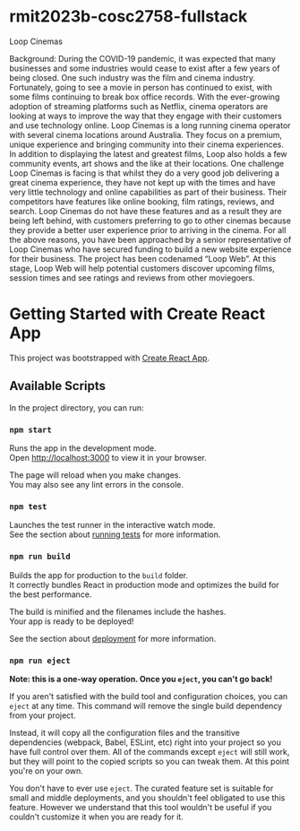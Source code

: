 # rmit2023b-cosc2758-fullstack
Loop Cinemas

Background: During the COVID-19 pandemic, it was expected that many businesses and some industries would cease to exist after a
few years of being closed. One such industry was the film and cinema industry. Fortunately, going to see a movie in
person has continued to exist, with some films continuing to break box office records. With the ever-growing adoption
of streaming platforms such as Netflix, cinema operators are looking at ways to improve the way that they engage with
their customers and use technology online.
Loop Cinemas is a long running cinema operator with several cinema locations around Australia. They focus on a
premium, unique experience and bringing community into their cinema experiences. In addition to displaying the latest
and greatest films, Loop also holds a few community events, art shows and the like at their locations.
One challenge Loop Cinemas is facing is that whilst they do a very good job delivering a great cinema experience, they
have not kept up with the times and have very little technology and online capabilities as part of their business.
Their competitors have features like online booking, film ratings, reviews, and search. Loop Cinemas do not have these
features and as a result they are being left behind, with customers preferring to go to other cinemas because they provide
a better user experience prior to arriving in the cinema.
For all the above reasons, you have been approached by a senior representative of Loop Cinemas who have secured
funding to build a new website experience for their business. The project has been codenamed “Loop Web”.
At this stage, Loop Web will help potential customers discover upcoming films, session times and see ratings and
reviews from other moviegoers.

# Getting Started with Create React App

This project was bootstrapped with [Create React App](https://github.com/facebook/create-react-app).

## Available Scripts

In the project directory, you can run:

### `npm start`

Runs the app in the development mode.\
Open [http://localhost:3000](http://localhost:3000) to view it in your browser.

The page will reload when you make changes.\
You may also see any lint errors in the console.

### `npm test`

Launches the test runner in the interactive watch mode.\
See the section about [running tests](https://facebook.github.io/create-react-app/docs/running-tests) for more information.

### `npm run build`

Builds the app for production to the `build` folder.\
It correctly bundles React in production mode and optimizes the build for the best performance.

The build is minified and the filenames include the hashes.\
Your app is ready to be deployed!

See the section about [deployment](https://facebook.github.io/create-react-app/docs/deployment) for more information.

### `npm run eject`

**Note: this is a one-way operation. Once you `eject`, you can't go back!**

If you aren't satisfied with the build tool and configuration choices, you can `eject` at any time. This command will remove the single build dependency from your project.

Instead, it will copy all the configuration files and the transitive dependencies (webpack, Babel, ESLint, etc) right into your project so you have full control over them. All of the commands except `eject` will still work, but they will point to the copied scripts so you can tweak them. At this point you're on your own.

You don't have to ever use `eject`. The curated feature set is suitable for small and middle deployments, and you shouldn't feel obligated to use this feature. However we understand that this tool wouldn't be useful if you couldn't customize it when you are ready for it.
